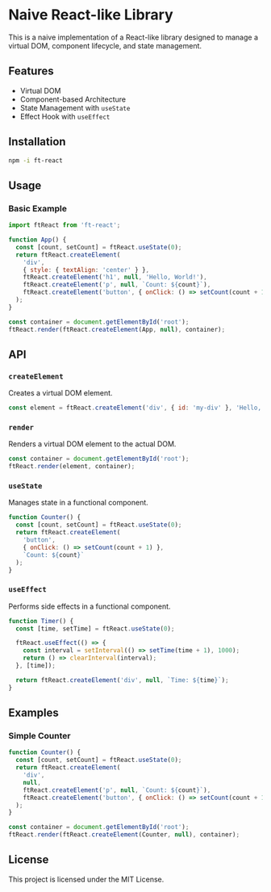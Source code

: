 # Naive React-like Library

This is a naive implementation of a React-like library designed to manage a virtual DOM, component lifecycle, and state management. 

## Features

- Virtual DOM
- Component-based Architecture
- State Management with `useState`
- Effect Hook with `useEffect`

## Installation

```bash
npm -i ft-react
```

## Usage

### Basic Example

```javascript
import ftReact from 'ft-react';

function App() {
  const [count, setCount] = ftReact.useState(0);
  return ftReact.createElement(
    'div',
    { style: { textAlign: 'center' } },
    ftReact.createElement('h1', null, 'Hello, World!'),
    ftReact.createElement('p', null, `Count: ${count}`),
    ftReact.createElement('button', { onClick: () => setCount(count + 1) }, 'Increment')
  );
}

const container = document.getElementById('root');
ftReact.render(ftReact.createElement(App, null), container);
```

## API

### `createElement`

Creates a virtual DOM element.

```javascript
const element = ftReact.createElement('div', { id: 'my-div' }, 'Hello, World!');
```

### `render`

Renders a virtual DOM element to the actual DOM.

```javascript
const container = document.getElementById('root');
ftReact.render(element, container);
```

### `useState`

Manages state in a functional component.

```javascript
function Counter() {
  const [count, setCount] = ftReact.useState(0);
  return ftReact.createElement(
    'button',
    { onClick: () => setCount(count + 1) },
    `Count: ${count}`
  );
}
```

### `useEffect`

Performs side effects in a functional component.

```javascript
function Timer() {
  const [time, setTime] = ftReact.useState(0);

  ftReact.useEffect(() => {
    const interval = setInterval(() => setTime(time + 1), 1000);
    return () => clearInterval(interval);
  }, [time]);

  return ftReact.createElement('div', null, `Time: ${time}`);
}
```

## Examples

### Simple Counter

```javascript
function Counter() {
  const [count, setCount] = ftReact.useState(0);
  return ftReact.createElement(
    'div',
    null,
    ftReact.createElement('p', null, `Count: ${count}`),
    ftReact.createElement('button', { onClick: () => setCount(count + 1) }, 'Increment')
  );
}

const container = document.getElementById('root');
ftReact.render(ftReact.createElement(Counter, null), container);
```

## License

This project is licensed under the MIT License.